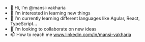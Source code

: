 - 👋 Hi, I’m @mansi-vakharia
- 👀 I’m interested in learning new things
- 🌱 I’m currently learning different languages like Agular, React, TypeScript...
- 💞️ I’m looking to collaborate on new ideas
- 📫 How to reach me www.linkedin.com/in/mansi-vakharia

<!---
mansi-vakharia/mansi-vakharia is a ✨ special ✨ repository because its `README.md` (this file) appears on your GitHub profile.
You can click the Preview link to take a look at your changes.
--->
